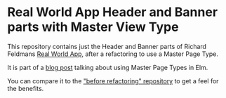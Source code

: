 # Real World App Header and Banner parts with Master View Type

This repository contains just the Header and Banner parts of Richard Feldmans [Real World App](https://github.com/rtfeldman/elm-spa-example), after a refactoring to use a Master Page Type.

It is part of a [blog post](https://www.freecodecamp.org/news/scaling-elm-views-with-master-view-types/) talking about using Master Page Types in Elm.

You can compare it to the ["before refactoring" repository](https://github.com/ceddlyburge/elm-without-master-view-types) to get a feel for the benefits.

